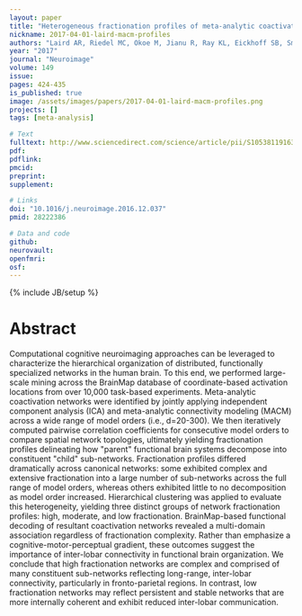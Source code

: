 ```yaml
---
layout: paper
title: "Heterogeneous fractionation profiles of meta-analytic coactivation networks."
nickname: 2017-04-01-laird-macm-profiles
authors: "Laird AR, Riedel MC, Okoe M, Jianu R, Ray KL, Eickhoff SB, Smith SM, Fox PT, Sutherland MT"
year: "2017"
journal: "Neuroimage"
volume: 149
issue:
pages: 424-435
is_published: true
image: /assets/images/papers/2017-04-01-laird-macm-profiles.png
projects: []
tags: [meta-analysis]

# Text
fulltext: http://www.sciencedirect.com/science/article/pii/S1053811916307595?via%3Dihub
pdf:
pdflink:
pmcid:
preprint:
supplement:

# Links
doi: "10.1016/j.neuroimage.2016.12.037"
pmid: 28222386

# Data and code
github:
neurovault:
openfmri:
osf:
---
```

{% include JB/setup %}

# Abstract

Computational cognitive neuroimaging approaches can be leveraged to characterize the hierarchical organization of distributed, functionally specialized networks in the human brain. To this end, we performed large-scale mining across the BrainMap database of coordinate-based activation locations from over 10,000 task-based experiments. Meta-analytic coactivation networks were identified by jointly applying independent component analysis (ICA) and meta-analytic connectivity modeling (MACM) across a wide range of model orders (i.e., d=20-300). We then iteratively computed pairwise correlation coefficients for consecutive model orders to compare spatial network topologies, ultimately yielding fractionation profiles delineating how "parent" functional brain systems decompose into constituent "child" sub-networks. Fractionation profiles differed dramatically across canonical networks: some exhibited complex and extensive fractionation into a large number of sub-networks across the full range of model orders, whereas others exhibited little to no decomposition as model order increased. Hierarchical clustering was applied to evaluate this heterogeneity, yielding three distinct groups of network fractionation profiles: high, moderate, and low fractionation. BrainMap-based functional decoding of resultant coactivation networks revealed a multi-domain association regardless of fractionation complexity. Rather than emphasize a cognitive-motor-perceptual gradient, these outcomes suggest the importance of inter-lobar connectivity in functional brain organization. We conclude that high fractionation networks are complex and comprised of many constituent sub-networks reflecting long-range, inter-lobar connectivity, particularly in fronto-parietal regions. In contrast, low fractionation networks may reflect persistent and stable networks that are more internally coherent and exhibit reduced inter-lobar communication.
